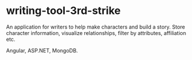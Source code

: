 # writing-tool-3rd-strike

An application for writers to help make characters and build a story. Store character information, visualize relationships, filter by  attributes, affiliation etc.

Angular, ASP.NET, MongoDB.

